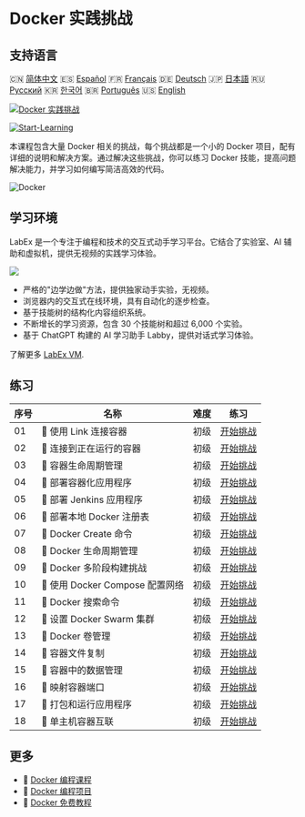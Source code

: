# Docker 实践挑战

## 支持语言

🇨🇳 [简体中文](README_zh.md) 🇪🇸 [Español](README_es.md) 🇫🇷 [Français](README_fr.md) 🇩🇪 [Deutsch](README_de.md) 🇯🇵 [日本語](README_ja.md) 🇷🇺 [Русский](README_ru.md) 🇰🇷 [한국어](README_ko.md) 🇧🇷 [Português](README_pt.md) 🇺🇸 [English](README.md) 

[![Docker 实践挑战](https://cover-creator.labex.io/docker-practice-challenges.png?lang=zh)](https://labex.io/zh/courses/docker-practice-challenges)

[![Start-Learning](https://img.shields.io/badge/Start-Learning-whitesmoke?style=for-the-badge)](https://labex.io/zh/courses/docker-practice-challenges)

本课程包含大量 Docker 相关的挑战，每个挑战都是一个小的 Docker 项目，配有详细的说明和解决方案。通过解决这些挑战，你可以练习 Docker 技能，提高问题解决能力，并学习如何编写简洁高效的代码。

![Docker](https://img.shields.io/badge/Docker-whitesmoke?style=for-the-badge&logo=docker)


## 学习环境

LabEx 是一个专注于编程和技术的交互式动手学习平台。它结合了实验室、AI 辅助和虚拟机，提供无视频的实践学习体验。

![](https://tutorial-screenshot.getvm.io/images/vm-1725247253.png)

- 严格的"边学边做"方法，提供独家动手实验，无视频。
- 浏览器内的交互式在线环境，具有自动化的逐步检查。
- 基于技能树的结构化内容组织系统。
- 不断增长的学习资源，包含 30 个技能树和超过 6,000 个实验。
- 基于 ChatGPT 构建的 AI 学习助手 Labby，提供对话式学习体验。

了解更多 [LabEx VM](https://support.labex.io/using-labex/virtual-machine).

## 练习

|   序号 | 名称                            | 难度   | 练习                                                                                                               |
|--------|---------------------------------|--------|--------------------------------------------------------------------------------------------------------------------|
|     01 | 🎯 使用 Link 连接容器           | 初级   | <a target='_blank' href='https://labex.io/zh/tutorials/docker-connect-containers-with-link-49351'>开始挑战</a>     |
|     02 | 🎯 连接到正在运行的容器         | 初级   | <a target='_blank' href='https://labex.io/zh/labs/docker-connect-to-running-container-15812'>开始挑战</a>          |
|     03 | 🎯 容器生命周期管理             | 初级   | <a target='_blank' href='https://labex.io/zh/labs/docker-container-lifecycle-management-7767'>开始挑战</a>         |
|     04 | 🎯 部署容器化应用程序           | 初级   | <a target='_blank' href='https://labex.io/zh/labs/docker-deploy-containerized-applications-16240'>开始挑战</a>     |
|     05 | 🎯 部署 Jenkins 应用程序        | 初级   | <a target='_blank' href='https://labex.io/zh/labs/docker-deploying-jenkins-application-18264'>开始挑战</a>         |
|     06 | 🎯 部署本地 Docker 注册表       | 初级   | <a target='_blank' href='https://labex.io/zh/labs/docker-deploying-local-docker-registry-17804'>开始挑战</a>       |
|     07 | 🎯 Docker Create 命令           | 初级   | <a target='_blank' href='https://labex.io/zh/tutorials/docker-docker-create-command-15817'>开始挑战</a>            |
|     08 | 🎯 Docker 生命周期管理          | 初级   | <a target='_blank' href='https://labex.io/zh/labs/docker-docker-lifecycle-management-16232'>开始挑战</a>           |
|     09 | 🎯 Docker 多阶段构建挑战        | 初级   | <a target='_blank' href='https://labex.io/zh/labs/docker-docker-multi-stage-build-challenge-15810'>开始挑战</a>    |
|     10 | 🎯 使用 Docker Compose 配置网络 | 初级   | <a target='_blank' href='https://labex.io/zh/labs/docker-docker-network-with-compose-15003'>开始挑战</a>           |
|     11 | 🎯 Docker 搜索命令              | 初级   | <a target='_blank' href='https://labex.io/zh/labs/docker-docker-search-command-16016'>开始挑战</a>                 |
|     12 | 🎯 设置 Docker Swarm 集群       | 初级   | <a target='_blank' href='https://labex.io/zh/labs/docker-setting-up-docker-swarm-cluster-22289'>开始挑战</a>       |
|     13 | 🎯 Docker 卷管理                | 初级   | <a target='_blank' href='https://labex.io/zh/tutorials/docker-docker-volume-management-7769'>开始挑战</a>          |
|     14 | 🎯 容器文件复制                 | 初级   | <a target='_blank' href='https://labex.io/zh/labs/docker-file-copy-for-containers-15813'>开始挑战</a>              |
|     15 | 🎯 容器中的数据管理             | 初级   | <a target='_blank' href='https://labex.io/zh/tutorials/docker-manage-data-in-containers-15896'>开始挑战</a>        |
|     16 | 🎯 映射容器端口                 | 初级   | <a target='_blank' href='https://labex.io/zh/labs/docker-map-the-container-ports-16309'>开始挑战</a>               |
|     17 | 🎯 打包和运行应用程序           | 初级   | <a target='_blank' href='https://labex.io/zh/labs/docker-package-and-run-applications-16242'>开始挑战</a>          |
|     18 | 🎯 单主机容器互联               | 初级   | <a target='_blank' href='https://labex.io/zh/labs/docker-single-host-container-interconnection-18452'>开始挑战</a> |

## 更多

- 🔗 [Docker 编程课程](https://github.com/labex-labs/awesome-programming-courses)
- 🔗 [Docker 编程项目](https://github.com/labex-labs/awesome-programming-projects)
- 🔗 [Docker 免费教程](https://github.com/labex-labs/docker-free-tutorials)

